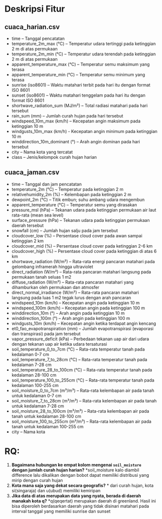 # Deskripsi Fitur
## cuaca_harian.csv
* time – Tanggal pencatatan
* temperature_2m_max (°C) – Temperatur udara tertinggi pada ketinggian 2 m di atas permukaan
* temperature_2m_min (°C) – Temperatur udara terendah pada ketinggian 2 m di atas permukaan
* apparent_temperature_max (°C) – Temperatur semu maksimum yang terasa
* apparent_temperature_min (°C) – Temperatur semu minimum yang terasa
* sunrise (iso8601) – Waktu matahari terbit pada hari itu dengan format ISO 8601
* sunset (iso8601) – Waktu matahari tenggelam pada hari itu dengan format ISO 8601
* shortwave_radiation_sum (MJ/m²) – Total radiasi matahari pada hari tersebut
* rain_sum (mm) – Jumlah curah hujan pada hari tersebut
* windspeed_10m_max (km/h) – Kecepatan angin maksimum pada ketinggian 10 m
* windgusts_10m_max (km/h) - Kecepatan angin minimum pada ketinggian 10 m
* winddirection_10m_dominant (°) – Arah angin dominan pada hari tersebut
* city – Nama kota yang tercatat
* class – Jenis/kelompok curah hujan harian

## cuaca_jaman.csv
* time – Tanggal dan jam pencatatan
* temperature_2m (°C) – Temperatur pada ketinggian 2 m
* relativehumidity_2m (%) – Kelembapan pada ketinggian 2 m
* dewpoint_2m (°C) – Titik embun; suhu ambang udara mengembun
* apparent_temperature (°C) – Temperatur semu yang dirasakan
* pressure_msl (hPa) – Tekanan udara pada ketinggian permukaan air laut rata-rata (mean sea level)
* surface_pressure (hPa) – Tekanan udara pada ketinggian permukaan daerah tersebut
* snowfall (cm) – Jumlah hujan salju pada jam tersebut
* cloudcover_low (%) – Persentase cloud cover pada awan sampai ketinggian 2 km
* cloudcover_mid (%) – Persentase cloud cover pada ketinggian 2-6 km
* cloudcover_high (%) – Persentase cloud cover pada ketinggian di atas 6 km
* shortwave_radiation (W/m²) – Rata-rata energi pancaran matahari pada gelombang inframerah hingga ultraviolet
* direct_radiation (W/m²) – Rata-rata pancaran matahari langsung pada permukaan tanah seluas 1 m2
* diffuse_radiation (W/m²) – Rata-rata pancaran matahari yang dihamburkan oleh permukaan dan atmosfer
* direct_normal_irradiance (W/m²) – Rata-rata pancaran matahari langsung pada luas 1 m2 tegak lurus dengan arah pancaran
* windspeed_10m (km/h) – Kecepatan angin pada ketinggian 10 m
* windspeed_100m (km/h) – Kecepatan angin pada ketinggian 100 m
* winddirection_10m (°) – Arah angin pada ketinggian 10 m
* winddirection_100m (°) – Arah angin pada ketinggian 100 m
* windgusts_10m (km/h) – Kecepatan angin ketika terdapat angin kencang
* et0_fao_evapotranspiration (mm) – Jumlah evapotranspirasi (evaporasi dan transpirasi) pada jam tersebut
* vapor_pressure_deficit (kPa) – Perbedaan tekanan uap air dari udara dengan tekanan uap air ketika udara tersaturasi
* soil_temperature_0_to_7cm (°C) – Rata-rata temperatur tanah pada kedalaman 0-7 cm
* soil_temperature_7_to_28cm (°C) – Rata-rata temperatur tanah pada kedalaman 7-28 cm
* soil_temperature_28_to_100cm (°C) – Rata-rata temperatur tanah pada kedalaman 28-100 cm
* soil_temperature_100_to_255cm (°C) – Rata-rata temperatur tanah pada kedalaman 100-255 cm
* soil_moisture_0_to_7cm (m³/m³) – Rata-rata kelembapan air pada tanah untuk kedalaman 0-7 cm
* soil_moisture_7_to_28cm (m³/m³) – Rata-rata kelembapan air pada tanah untuk kedalaman 7-28 cm
* soil_moisture_28_to_100cm (m³/m³) – Rata-rata kelembapan air pada tanah untuk kedalaman 28-100 cm
* soil_moisture_100_to_255cm (m³/m³) – Rata-rata kelembapan air pada tanah untuk kedalaman 100-255 cm
* city – Nama kota


# RQ:
1. **Bagaimana hubungan ke empat kolom mengenai `soil_moisture` dengan jumlah curah hujan harian?** *soil_moisture kalo diambil difference lalu dikalikan dengan bobot dapat memiliki distribusi yang mirip dengan curah hujan
2. **Kota mana saja yang dekat secara geografis?** * dari curah hujan, kota si(singaraja) dan u(ubud) memiliki kemiripan
3. **Jika data di atas merupakan data yang nyata, berada di daerah manakah kota q?** *q(qeqertat) merupakan daerah di greenland. Hasil ini bisa diperoleh berdasarkan daerah yang tidak disinari matahari pada interval tanggal yang memiliki sunrise dan sunset
